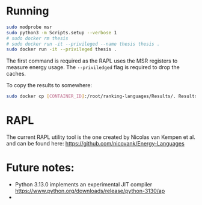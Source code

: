 # Running

```bash
sudo modprobe msr
sudo python3 -m Scripts.setup --verbose 1
# sudo docker rm thesis
# sudo docker run -it --privileged --name thesis thesis .
sudo docker run -it --privileged thesis .
```

The first command is required as the RAPL uses the MSR registers to measure energy usage. The `--priviledged` flag is required to drop the caches.

To copy the results to somewhere:
```bash
sudo docker cp [CONTAINER_ID]:/root/ranking-languages/Results/. Results/.
```

# RAPL

The current RAPL utility tool is the one created by Nicolas van Kempen et al. and can be found here: https://github.com/nicovank/Energy-Languages

# Future notes:

- Python 3.13.0 implements an experimental JIT compiler https://www.python.org/downloads/release/python-3130/ap
- 